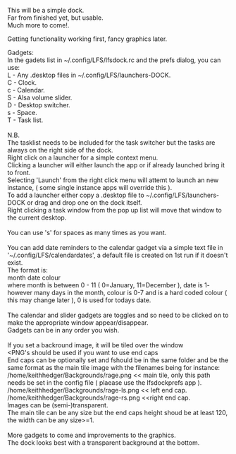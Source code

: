 This will be a simple dock.<br>
Far from finished yet, but usable.<br>
Much more to come!.<br>

Getting functionality working first, fancy graphics later.<br>

Gadgets:<br>
In the gadets list in ~/.config/LFS/lfsdock.rc and the prefs dialog, you can use:<br>
L - Any .desktop files in ~/.config/LFS/launchers-DOCK.<br>
C - Clock.<br>
c - Calendar.<br>
S - Alsa volume slider.<br>
D - Desktop switcher.<br>
s - Space.<br>
T - Task list.<br>
<br>
N.B.<br>
The tasklist needs to be included for the task switcher but the tasks are always on the right side of the dock.<br>
Right click on a launcher for a simple context menu.<br>
Clicking a launcher will either launch the app or if already launched bring it to front.<br>
Selecting 'Launch' from the right click menu will attemt to launch an new instance, ( some single instance apps will override this ).<br>
To add a launcher either copy a .desktop file to  ~/.config/LFS/launchers-DOCK or drag and drop one on the dock itself.<br>
Right clicking a task window from the pop up list will move that window to the current desktop.<br>
<br>
You can use 's' for spaces as many times as you want.<br>
<br>
You can add date reminders to the calendar gadget via a simple text file in '~/.config/LFS/calendardates', a default file is created on 1st run if it doesn't exist.<br>
The format is:<br>
month date colour<br>
where month is between 0 - 11 ( 0=January, 11=December ), date is 1- however many days in the month, colour is 0-7 and is a hard coded colour ( this may change later ), 0 is used for todays date.<br>
<br>
The calendar and slider gadgets are toggles and so need to be clicked on to make the appropriate window appear/disappear.<br>
Gadgets can be in any order you wish.<br>
<br>
If you set a backround image, it will be tiled over the window<br>
<PNG's should be used if you want to use end caps<br>
End caps can be optionally set and fshould be in the same folder and be the same format as the main tile image with the filenames being for instance:<br>
/home/keithhedger/Backgrounds/rage.png << main tile, only this path needs be set in the config file ( plaease use the lfsdockprefs app ).<br>
/home/keithhedger/Backgrounds/rage-ls.png << left end cap.<br>
/home/keithhedger/Backgrounds/rage-rs.png <<right end cap.<br>
Images can be (semi-)transparent.<br>
The main tile can be any size but the end caps height shoud be at least 120, the width can be any size>=1.<br>
<br>
More gadgets to come and improvements to the graphics.<br>
The dock looks best with a transparent background at the bottom.<br>
<br>
